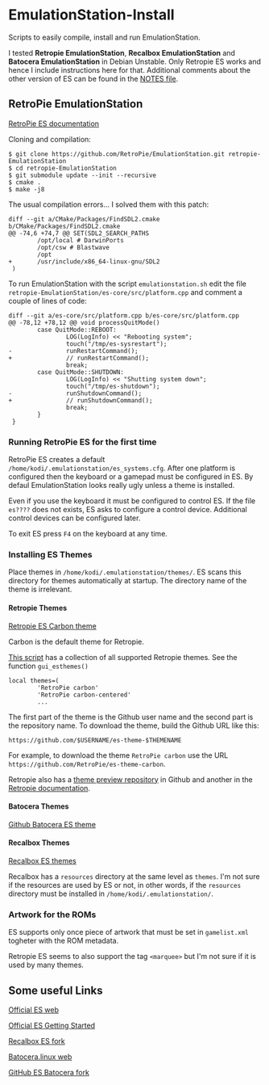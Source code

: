 # EmulationStation-Install

Scripts to easily compile, install and run EmulationStation.

I tested **Retropie EmulationStation**, **Recalbox EmulationStation** and 
**Batocera EmulationStation** in Debian Unstable. Only Retropie ES works and hence I include
instructions here for that. Additional comments about the other version of ES can be
found in the [NOTES file](./NOTES.md).

## RetroPie EmulationStation

[RetroPie ES documentation](https://retropie.org.uk/docs/EmulationStation)

Cloning and compilation:

```
$ git clone https://github.com/RetroPie/EmulationStation.git retropie-EmulationStation
$ cd retropie-EmulationStation
$ git submodule update --init --recursive
$ cmake .
$ make -j8
```

The usual compilation errors... I solved them with this patch:

```
diff --git a/CMake/Packages/FindSDL2.cmake b/CMake/Packages/FindSDL2.cmake
@@ -74,6 +74,7 @@ SET(SDL2_SEARCH_PATHS
        /opt/local # DarwinPorts
        /opt/csw # Blastwave
        /opt
+       /usr/include/x86_64-linux-gnu/SDL2
 )
```

To run EmulationStation with the script `emulationstation.sh` edit the file
`retropie-EmulationStation/es-core/src/platform.cpp` and comment a couple of lines of code:

```
diff --git a/es-core/src/platform.cpp b/es-core/src/platform.cpp
@@ -78,12 +78,12 @@ void processQuitMode()
        case QuitMode::REBOOT:
                LOG(LogInfo) << "Rebooting system";
                touch("/tmp/es-sysrestart");
-               runRestartCommand();
+               // runRestartCommand();
                break;
        case QuitMode::SHUTDOWN:
                LOG(LogInfo) << "Shutting system down";
                touch("/tmp/es-shutdown");
-               runShutdownCommand();
+               // runShutdownCommand();
                break;
        }
 }
```

### Running RetroPie ES for the first time

RetroPie ES creates a default `/home/kodi/.emulationstation/es_systems.cfg`. After one
platform is configured then the keyboard or a gamepad must be configured in ES.
By defaul EmulationStation looks really ugly unless a theme is installed.

Even if you use the keyboard it must be configured to control ES. If the file `es????` does
not exists, ES asks to configure a control device. Additional control devices can
be configured later.

To exit ES press `F4` on the keyboard at any time.

### Installing ES Themes

Place themes in `/home/kodi/.emulationstation/themes/`. ES scans this directory for
themes automatically at startup. The directory name of the theme is irrelevant.

#### Retropie Themes

[Retropie ES Carbon theme](https://github.com/RetroPie/es-theme-carbon)

Carbon is the default theme for Retropie.

[This script](https://github.com/RetroPie/RetroPie-Setup/blob/master/scriptmodules/supplementary/esthemes.sh)
has a collection of all supported Retropie themes. See the function `gui_esthemes()`

```
local themes=(
        'RetroPie carbon'
        'RetroPie carbon-centered'
        ...
```

The first part of the theme is the Github user name and the second part is the repository name.
To download the theme, build the Github URL like this:

```
https://github.com/$USERNAME/es-theme-$THEMENAME
```

For example, to download the theme `RetroPie carbon` use the URL `https://github.com/RetroPie/es-theme-carbon`.

Retropie also has a [theme preview repository](https://github.com/wetriner/es-theme-gallery) in
Github and another in the [Retropie documentation](https://retropie.org.uk/docs/Themes/).

#### Batocera Themes

[Github Batocera ES theme](https://github.com/batocera-linux/batocera-themes)

#### Recalbox Themes

[Recalbox ES themes](https://gitlab.com/recalbox/recalbox-themes)

Recalbox has a `resources` directory at the same level as `themes`. I'm not sure if the
resources are used by ES or not, in other words, if the `resources` directory must be
installed in `/home/kodi/.emulationstation/`.

### Artwork for the ROMs

ES supports only once piece of artwork that must be set in `gamelist.xml` togheter
with the ROM metadata.

Retropie ES seems to also support the tag `<marquee>` but I'm not sure if it is used
by many themes.

## Some useful Links

[Official ES web](https://emulationstation.org/)

[Official ES Getting Started](https://emulationstation.org/gettingstarted.html)

[Recalbox ES fork](https://gitlab.com/recalbox/recalbox-emulationstation)

[Batocera.linux web](https://batocera.org/)

[GitHub ES Batocera fork](https://github.com/batocera-linux/batocera-emulationstation)
